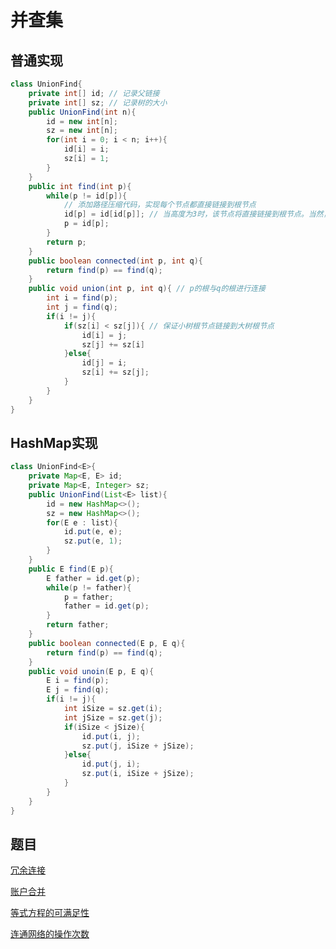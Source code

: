 # 并查集

## 普通实现

```java
class UnionFind{
    private int[] id; // 记录父链接
    private int[] sz; // 记录树的大小
    public UnionFind(int n){
        id = new int[n];
        sz = new int[n];
        for(int i = 0; i < n; i++){
            id[i] = i;
            sz[i] = 1;
        }
    }
    public int find(int p){
        while(p != id[p]){
            // 添加路径压缩代码，实现每个节点都直接链接到根节点
            id[p] = id[id[p]]; // 当高度为3时，该节点将直接链接到根节点。当然，不用路径压缩效率也很高了，因此这行去掉其实也没事。如果不用加权只用路径压缩，高度还是仍有可能达到3的（union过程中），因此 路径压缩+加权 应该能保证树高不超过2
            p = id[p];
        }
        return p;
    }
    public boolean connected(int p, int q){
        return find(p) == find(q);
    }
    public void union(int p, int q){ // p的根与q的根进行连接
        int i = find(p);
        int j = find(q);
        if(i != j){
            if(sz[i] < sz[j]){ // 保证小树根节点链接到大树根节点
                id[i] = j;
                sz[j] += sz[i]
            }else{
                id[j] = i;
                sz[i] += sz[j];
            }
        }
    }
}
```



## HashMap实现

```java
class UnionFind<E>{
    private Map<E, E> id;
    private Map<E, Integer> sz;
    public UnionFind(List<E> list){
        id = new HashMap<>();
        sz = new HashMap<>();
        for(E e : list){
            id.put(e, e);
            sz.put(e, 1);
        }
    }
    public E find(E p){
        E father = id.get(p);
        while(p != father){
            p = father;
            father = id.get(p);
        }
        return father;
    }
    public boolean connected(E p, E q){
        return find(p) == find(q);
    }
    public void unoin(E p, E q){
        E i = find(p);
        E j = find(q);
        if(i != j){
            int iSize = sz.get(i);
            int jSize = sz.get(j);
            if(iSize < jSize){
                id.put(i, j);
                sz.put(j, iSize + jSize);
            }else{
                id.put(j, i);
                sz.put(i, iSize + jSize);
            }
        }
    }
}
```



## 题目

[冗余连接](https://leetcode-cn.com/problems/redundant-connection/)

[账户合并](https://leetcode-cn.com/problems/accounts-merge/)

[等式方程的可满足性](https://leetcode-cn.com/problems/satisfiability-of-equality-equations/)

[连通网络的操作次数](https://leetcode-cn.com/problems/number-of-operations-to-make-network-connected/)

